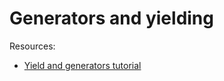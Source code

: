 # Generators and yielding

Resources:
* [Yield and generators tutorial](https://jeffknupp.com/blog/2013/04/07/improve-your-python-yield-and-generators-explained/)
